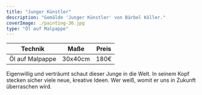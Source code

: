 ```yaml
---
title: "Junger Künstler"
description: "Gemälde 'Junger Künstler' von Bärbel Köller."
coverImage: ./painting-36.jpg
type: "Öl auf Malpappe"
---
```


| Technik            | Maße    | Preis |
|--------------------|---------|-------|
| Öl auf Malpappe    | 30x40cm | 180€  |

Eigenwillig und verträumt schaut dieser Junge in die Welt. In seinem Kopf stecken sicher viele neue, kreative Ideen. Wer weiß, womit er uns in Zukunft überraschen wird.